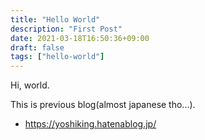 ```yaml
---
title: "Hello World"
description: "First Post"
date: 2021-03-18T16:50:36+09:00
draft: false
tags: ["hello-world"]
---
```


Hi, world.

This is previous blog(almost japanese tho...).
- https://yoshiking.hatenablog.jp/
